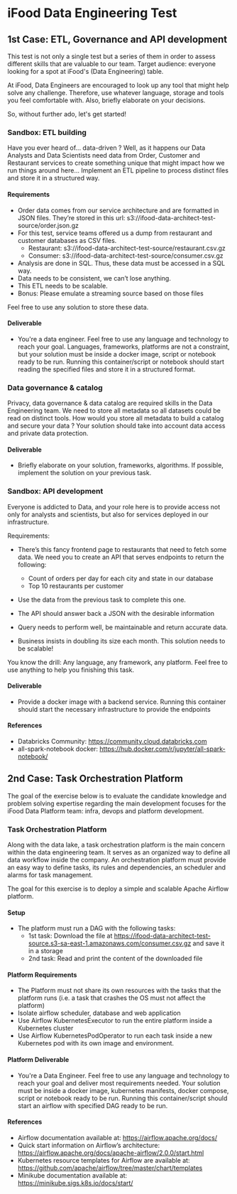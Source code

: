 # iFood Data Engineering Test

## 1st Case: ETL, Governance and API development

This test is not only a single test but a series of them in order to assess different skills that are valuable to our team.
Target audience: everyone looking for a spot at iFood's (Data Engineering) table.

At iFood, Data Engineers are encouraged to look up any tool that might help solve any challenge. Therefore, use whatever language, storage and tools you feel comfortable with. Also, briefly elaborate on your decisions.

So, without further ado, let's get started!

### Sandbox: ETL building

Have you ever heard of... data-driven ? Well, as it happens our Data Analysts and Data Scientists need data from Order, Customer and Restaurant services to create something unique that might impact how we run things around here...
Implement an ETL pipeline to process distinct files and store it in a structured way.

#### Requirements

* Order data comes from our service architecture and are formatted in JSON files. They’re stored in this url: s3://ifood-data-architect-test-source/order.json.gz
* For this test, service teams offered us a dump from restaurant and customer databases as CSV files.
  * Restaurant: s3://ifood-data-architect-test-source/restaurant.csv.gz
  * Consumer: s3://ifood-data-architect-test-source/consumer.csv.gz
* Analysis are done in SQL. Thus, these data must be accessed in a SQL way.
* Data needs to be consistent, we can’t lose anything.
* This ETL needs to be scalable.
* Bonus: Please emulate a streaming source based on those files

Feel free to use any solution to store these data.

#### Deliverable

* You're a data engineer. Feel free to use any language and technology to reach your goal. Languages, frameworks, platforms are not a constraint, but your solution must be inside a docker image, script or notebook ready to be run. Running this container/script or notebook should start reading the specified files and store it in a structured format.

### Data governance & catalog

Privacy, data governance & data catalog are required skills in the Data Engineering team. We need to store all metadata so all datasets could be read on distinct tools.
How would you store all metadata to build a catalog and secure your data ? Your solution should take into account data access and private data protection.

#### Deliverable

* Briefly elaborate on your solution, frameworks, algorithms. If possible, implement the solution on your previous task.

### Sandbox: API development

Everyone is addicted to Data, and your role here is to provide access not only for analysts and scientists, but also for services deployed in our infrastructure.

Requirements:

* There’s this fancy frontend page to restaurants that need to fetch some data. We need you to create an API that serves endpoints to return the following:
  * Count of orders per day for each city and state in our database
  * Top 10 restaurants per customer

* Use the data from the previous task to complete this one.
* The API should answer back a JSON with the desirable information
* Query needs to perform well, be maintainable and return accurate data.
* Business insists in doubling its size each month. This solution needs to be scalable!

You know the drill: Any language, any framework, any platform. Feel free to use anything to help you finishing this task.

#### Deliverable

* Provide a docker image with a backend service. Running this container should start the necessary infrastructure to provide the endpoints


#### References

* Databricks Community: https://community.cloud.databricks.com
* all-spark-notebook docker: https://hub.docker.com/r/jupyter/all-spark-notebook/


## 2nd Case: Task Orchestration Platform

The goal of the exercise below is to evaluate the candidate knowledge and problem solving expertise regarding the main development focuses for the iFood Data Platform team: infra, devops and platform development.

### Task Orchestration Platform

Along with the data lake, a task orchestration platform is the main concern within the data engineering team. It serves as an organized way to define all data workflow inside the company.
An orchestration platform must provide an easy way to define tasks, its rules and dependencies, an scheduler and alarms for task management.

The goal for this exercise is to deploy a simple and scalable Apache Airflow platform.

#### Setup

* The platform must run a DAG with the following tasks:
  * 1st task: Download the file at https://ifood-data-architect-test-source.s3-sa-east-1.amazonaws.com/consumer.csv.gz and save it in a storage
  * 2nd task: Read and print the content of the downloaded file

#### Platform Requirements

* The Platform must not share its own resources with the tasks that the platform runs (i.e. a task that crashes the OS must not affect the platform)
* Isolate airflow scheduler, database and web application
* Use Airflow KubernetesExecutor to run the entire platform inside a Kubernetes cluster
* Use Airflow KubernetesPodOperator to run each task inside a new Kubernetes pod with its own image and environment.

#### Platform Deliverable

* You're a Data Engineer. Feel free to use any language and technology to reach your goal and deliver most requirements needed. Your solution must be inside a docker image, kubernetes manifests, docker compose, script or notebook ready to be run. Running this container/script should start an airflow with specified DAG ready to be run.

#### References

* Airflow documentation available at: https://airflow.apache.org/docs/
* Quick start information on Airflow’s architecture: https://airflow.apache.org/docs/apache-airflow/2.0.0/start.html
* Kubernetes resource templates for Airflow are available at: https://github.com/apache/airflow/tree/master/chart/templates
* Minikube documentation available at: https://minikube.sigs.k8s.io/docs/start/